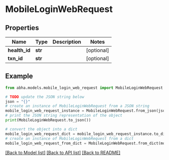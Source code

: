 # MobileLoginWebRequest


## Properties

Name | Type | Description | Notes
------------ | ------------- | ------------- | -------------
**health_id** | **str** |  | [optional] 
**txn_id** | **str** |  | [optional] 

## Example

```python
from abha.models.mobile_login_web_request import MobileLoginWebRequest

# TODO update the JSON string below
json = "{}"
# create an instance of MobileLoginWebRequest from a JSON string
mobile_login_web_request_instance = MobileLoginWebRequest.from_json(json)
# print the JSON string representation of the object
print(MobileLoginWebRequest.to_json())

# convert the object into a dict
mobile_login_web_request_dict = mobile_login_web_request_instance.to_dict()
# create an instance of MobileLoginWebRequest from a dict
mobile_login_web_request_from_dict = MobileLoginWebRequest.from_dict(mobile_login_web_request_dict)
```
[[Back to Model list]](../README.md#documentation-for-models) [[Back to API list]](../README.md#documentation-for-api-endpoints) [[Back to README]](../README.md)


